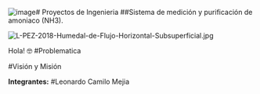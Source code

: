 ![image](https://github.com/LeonardoCam/ProIn_NH3/assets/118230173/f59488cc-44fe-4faa-a672-23c01d576a8b)# Proyectos de Ingenieria
##Sistema de medición y purificación de amoniaco (NH3).

![L-PEZ-2018-Humedal-de-Flujo-Horizontal-Subsuperficial.jpg](https://www.gozetim.com/images/amonyak-olcum-ve-analizi-(nh3).jpg)

Hola! 🤓
#Problematica

#Visión y Misión 


**Integrantes:**
#Leonardo Camilo Mejia 
#
